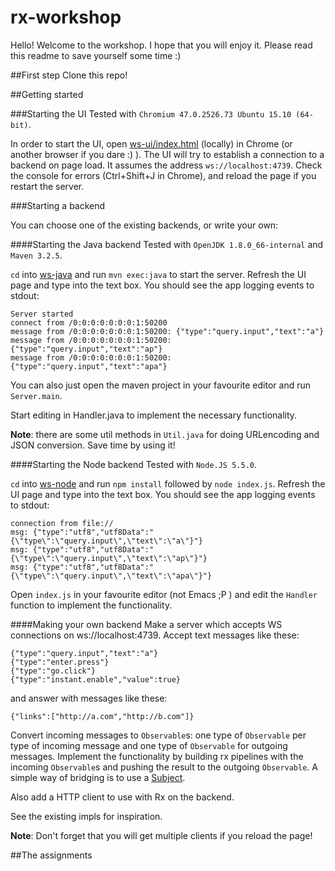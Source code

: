 # rx-workshop

Hello!
Welcome to the workshop. I hope that you will enjoy it. Please read this readme to save yourself some time :)

##First step
Clone this repo!

##Getting started

###Starting the UI
Tested with `Chromium 47.0.2526.73 Ubuntu 15.10 (64-bit)`.

In order to start the UI, open [ws-ui/index.html](ws-ui/index.html) (locally) in Chrome (or another browser if you dare :) ). 
The UI will try to establish a connection to a backend on page load. It assumes the address `ws://localhost:4739`.
Check the console for errors (Ctrl+Shift+J in Chrome), and reload the page if you restart the server.

###Starting a backend

You can choose one of the existing backends, or write your own:

####Starting the Java backend
Tested with `OpenJDK 1.8.0_66-internal` and `Maven 3.2.5`.

`cd` into [ws-java](ws-java/) and run `mvn exec:java` to start the server. Refresh the UI page and type into the text box. You should
see the app logging events to stdout:

```
Server started
connect from /0:0:0:0:0:0:0:1:50200
message from /0:0:0:0:0:0:0:1:50200: {"type":"query.input","text":"a"}
message from /0:0:0:0:0:0:0:1:50200: {"type":"query.input","text":"ap"}
message from /0:0:0:0:0:0:0:1:50200: {"type":"query.input","text":"apa"}
```

You can also just open the maven project in your favourite editor and run `Server.main`.

Start editing in Handler.java to implement the necessary functionality.

**Note**: there are some util methods in `Util.java` for doing URLencoding and JSON conversion. Save time by using it!

####Starting the Node backend
Tested with `Node.JS 5.5.0`.

`cd` into [ws-node](ws-node/) and run `npm install` followed by `node index.js`. Refresh the UI page and type into the text box.
You should see the app logging events to stdout:

```
connection from file://
msg: {"type":"utf8","utf8Data":"{\"type\":\"query.input\",\"text\":\"a\"}"}
msg: {"type":"utf8","utf8Data":"{\"type\":\"query.input\",\"text\":\"ap\"}"}
msg: {"type":"utf8","utf8Data":"{\"type\":\"query.input\",\"text\":\"apa\"}"}
```

Open `index.js` in your favourite editor (not Emacs ;P ) and edit the `Handler` function to implement the functionality.

####Making your own backend
Make a server which accepts WS connections on ws://localhost:4739. Accept text messages like these:
```
{"type":"query.input","text":"a"}
{"type":"enter.press"}
{"type":"go.click"}
{"type":"instant.enable","value":true}
```

and answer with messages like these:
```
{"links":["http://a.com","http://b.com"]}
```

Convert incoming messages to `Observable`s: one type of `Observable` per type of incoming message and one type of `Observable`
for outgoing messages. Implement the functionality by building rx pipelines with the incoming `Observable`s and pushing the result to
the outgoing `Observable`. A simple way of bridging is to use a [Subject](http://reactivex.io/documentation/subject.html). 

Also add a HTTP client to use with Rx on the backend.

See the existing impls for inspiration.

**Note**: Don't forget that you will get multiple clients if you reload the page!

##The assignments
